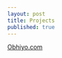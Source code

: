 ```yaml
---
layout: post
title: Projects
published: true
---
```


[Obhiyo.com](https://www.youtube.com/watch?v=IUtkkJ5acc8 "Obhiyo")

